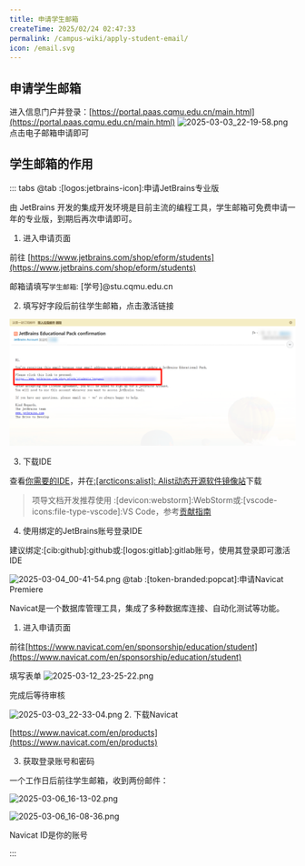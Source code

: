 ```yaml
---
title: 申请学生邮箱
createTime: 2025/02/24 02:47:33
permalink: /campus-wiki/apply-student-email/
icon: /email.svg
---
```


## 申请学生邮箱

进入信息门户并登录：[https://portal.paas.cqmu.edu.cn/main.html](https://portal.paas.cqmu.edu.cn/main.html)
![2025-03-03_22-19-58.png](/src/2025-03-03_22-19-58.png)
点击电子邮箱申请即可



## 学生邮箱的作用

::: tabs
@tab :[logos:jetbrains-icon]:申请JetBrains专业版

由 JetBrains 开发的集成开发环境是目前主流的编程工具，学生邮箱可免费申请一年的专业版，到期后再次申请即可。

1. 进入申请页面

前往 [https://www.jetbrains.com/shop/eform/students](https://www.jetbrains.com/shop/eform/students)

邮箱请填写`学生邮箱`: [学号]@stu.cqmu.edu.cn

2. 填写好字段后前往学生邮箱，点击激活链接

![2025-03-12_16-18-20.png](../../.vuepress/public/src/2025-03-12_16-18-20.png)

3. 下载IDE

查看[你需要的IDE](/campus-wiki/common-software/#ide-篇)，并在[:[arcticons:alist]: Alist动态开源软件镜像站](http://192.168.183.171:5244/softwares/JetBrainsIDEs)下载

> 项导文档开发推荐使用 :[devicon:webstorm]:WebStorm或:[vscode-icons:file-type-vscode]:VS Code，参考[贡献指南](/contribute/#我是文档站的开发者)

4. 使用绑定的JetBrains账号登录IDE

建议绑定:[cib:github]:github或:[logos:gitlab]:gitlab账号，使用其登录即可激活IDE

![2025-03-04_00-41-54.png](/src/2025-03-04_00-41-54.png)
@tab :[token-branded:popcat]:申请Navicat Premiere

Navicat是一个数据库管理工具，集成了多种数据库连接、自动化测试等功能。

1. 进入申请页面

前往[https://www.navicat.com/en/sponsorship/education/student](https://www.navicat.com/en/sponsorship/education/student)

填写表单
![2025-03-12_23-25-22.png](/src/2025-03-12_23-25-22.png)

完成后等待审核

![2025-03-03_22-33-04.png](/src/2025-03-03_22-33-04.png)
2. 下载Navicat

[https://www.navicat.com/en/products](https://www.navicat.com/en/products)

3. 获取登录账号和密码

一个工作日后前往学生邮箱，收到两份邮件：

![2025-03-06_16-13-02.png](/src/2025-03-06_16-13-02.png)

![2025-03-06_16-08-36.png](/src/2025-03-06_16-08-36.png)

Navicat ID是你的账号


:::
